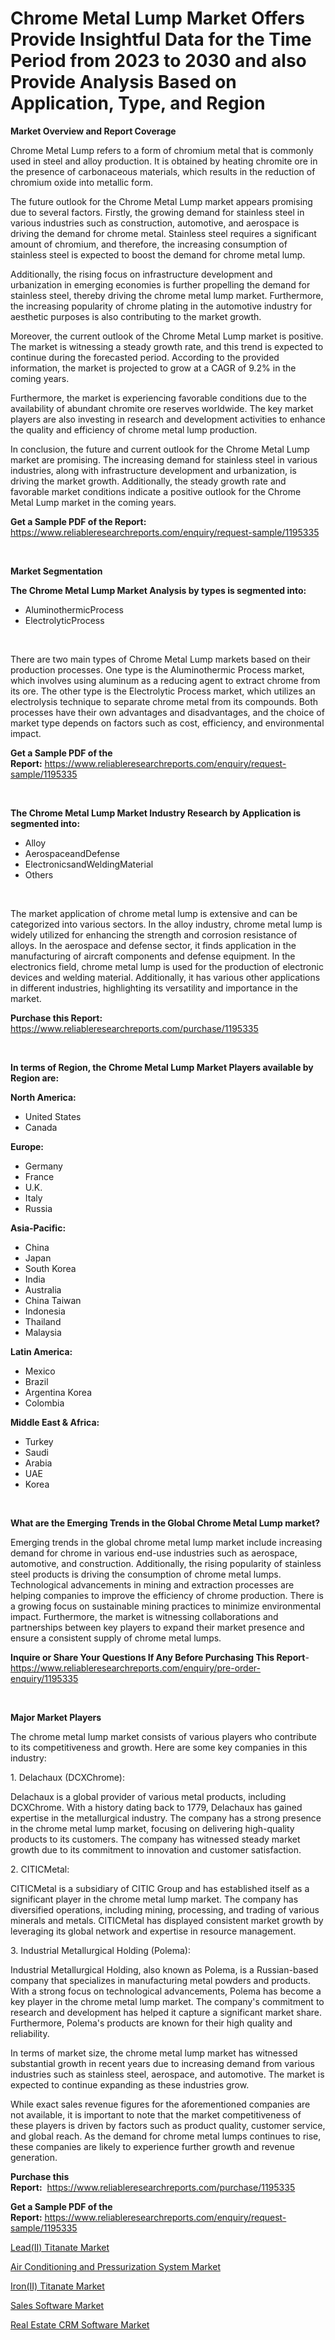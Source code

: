 <p><h1>Chrome Metal Lump Market Offers Provide Insightful Data for the Time Period from 2023 to 2030 and also Provide Analysis Based on Application, Type, and Region</h1></p><p><strong>Market Overview and Report Coverage</strong></p>
<p><p>Chrome Metal Lump refers to a form of chromium metal that is commonly used in steel and alloy production. It is obtained by heating chromite ore in the presence of carbonaceous materials, which results in the reduction of chromium oxide into metallic form.</p><p>The future outlook for the Chrome Metal Lump market appears promising due to several factors. Firstly, the growing demand for stainless steel in various industries such as construction, automotive, and aerospace is driving the demand for chrome metal. Stainless steel requires a significant amount of chromium, and therefore, the increasing consumption of stainless steel is expected to boost the demand for chrome metal lump.</p><p>Additionally, the rising focus on infrastructure development and urbanization in emerging economies is further propelling the demand for stainless steel, thereby driving the chrome metal lump market. Furthermore, the increasing popularity of chrome plating in the automotive industry for aesthetic purposes is also contributing to the market growth.</p><p>Moreover, the current outlook of the Chrome Metal Lump market is positive. The market is witnessing a steady growth rate, and this trend is expected to continue during the forecasted period. According to the provided information, the market is projected to grow at a CAGR of 9.2% in the coming years.</p><p>Furthermore, the market is experiencing favorable conditions due to the availability of abundant chromite ore reserves worldwide. The key market players are also investing in research and development activities to enhance the quality and efficiency of chrome metal lump production.</p><p>In conclusion, the future and current outlook for the Chrome Metal Lump market are promising. The increasing demand for stainless steel in various industries, along with infrastructure development and urbanization, is driving the market growth. Additionally, the steady growth rate and favorable market conditions indicate a positive outlook for the Chrome Metal Lump market in the coming years.</p></p>
<p><strong>Get a Sample PDF of the Report:</strong> <a href="https://www.reliableresearchreports.com/enquiry/request-sample/1195335">https://www.reliableresearchreports.com/enquiry/request-sample/1195335</a></p>
<p>&nbsp;</p>
<p><strong>Market Segmentation</strong></p>
<p><strong>The Chrome Metal Lump Market Analysis by types is segmented into:</strong></p>
<p><ul><li>AluminothermicProcess</li><li>ElectrolyticProcess</li></ul></p>
<p>&nbsp;</p>
<p><p>There are two main types of Chrome Metal Lump markets based on their production processes. One type is the Aluminothermic Process market, which involves using aluminum as a reducing agent to extract chrome from its ore. The other type is the Electrolytic Process market, which utilizes an electrolysis technique to separate chrome metal from its compounds. Both processes have their own advantages and disadvantages, and the choice of market type depends on factors such as cost, efficiency, and environmental impact.</p></p>
<p><strong>Get a Sample PDF of the Report:</strong>&nbsp;<a href="https://www.reliableresearchreports.com/enquiry/request-sample/1195335">https://www.reliableresearchreports.com/enquiry/request-sample/1195335</a></p>
<p>&nbsp;</p>
<p><strong>The Chrome Metal Lump Market Industry Research by Application is segmented into:</strong></p>
<p><ul><li>Alloy</li><li>AerospaceandDefense</li><li>ElectronicsandWeldingMaterial</li><li>Others</li></ul></p>
<p>&nbsp;</p>
<p><p>The market application of chrome metal lump is extensive and can be categorized into various sectors. In the alloy industry, chrome metal lump is widely utilized for enhancing the strength and corrosion resistance of alloys. In the aerospace and defense sector, it finds application in the manufacturing of aircraft components and defense equipment. In the electronics field, chrome metal lump is used for the production of electronic devices and welding material. Additionally, it has various other applications in different industries, highlighting its versatility and importance in the market.</p></p>
<p><strong>Purchase this Report:</strong>&nbsp; <a href="https://www.reliableresearchreports.com/purchase/1195335">https://www.reliableresearchreports.com/purchase/1195335</a></p>
<p>&nbsp;</p>
<p><strong>In terms of Region, the Chrome Metal Lump Market Players available by Region are:</strong></p>
<p>
    <p> <strong> North America: </strong>
        <ul>
            <li>United States</li>
            <li>Canada</li>
        </ul>
        </p> 
    <p> <strong> Europe: </strong>
        <ul>
            <li>Germany</li>
            <li>France</li>
            <li>U.K.</li>
            <li>Italy</li>
            <li>Russia</li>
        </ul>
        </p> 
    <p> <strong> Asia-Pacific: </strong>
        <ul>
            <li>China</li>
            <li>Japan</li>
            <li>South Korea</li>
            <li>India</li>
            <li>Australia</li>
            <li>China Taiwan</li>
            <li>Indonesia</li>
            <li>Thailand</li>
            <li>Malaysia</li>
        </ul>
        </p> 
    <p> <strong> Latin America: </strong>
        <ul>
            <li>Mexico</li>
            <li>Brazil</li>
            <li>Argentina Korea</li>
            <li>Colombia</li>
        </ul>
        </p> 
    <p> <strong> Middle East & Africa: </strong>
        <ul>
            <li>Turkey</li>
            <li>Saudi</li>
            <li>Arabia</li>
            <li>UAE</li>
            <li>Korea</li>
        </ul>
    </p>
    </p>
<p>&nbsp;</p>
<p><strong>What are the Emerging Trends in the Global Chrome Metal Lump market?</strong></p>
<p><p>Emerging trends in the global chrome metal lump market include increasing demand for chrome in various end-use industries such as aerospace, automotive, and construction. Additionally, the rising popularity of stainless steel products is driving the consumption of chrome metal lumps. Technological advancements in mining and extraction processes are helping companies to improve the efficiency of chrome production. There is a growing focus on sustainable mining practices to minimize environmental impact. Furthermore, the market is witnessing collaborations and partnerships between key players to expand their market presence and ensure a consistent supply of chrome metal lumps.</p></p>
<p><strong>Inquire or Share Your Questions If Any Before Purchasing This Report</strong>- <a href="https://www.reliableresearchreports.com/enquiry/pre-order-enquiry/1195335">https://www.reliableresearchreports.com/enquiry/pre-order-enquiry/1195335</a></p>
<p>&nbsp;</p>
<p><strong>Major Market Players</strong></p>
<p><p>The chrome metal lump market consists of various players who contribute to its competitiveness and growth. Here are some key companies in this industry:</p><p>1. Delachaux (DCXChrome):</p><p>Delachaux is a global provider of various metal products, including DCXChrome. With a history dating back to 1779, Delachaux has gained expertise in the metallurgical industry. The company has a strong presence in the chrome metal lump market, focusing on delivering high-quality products to its customers. The company has witnessed steady market growth due to its commitment to innovation and customer satisfaction.</p><p>2. CITICMetal:</p><p>CITICMetal is a subsidiary of CITIC Group and has established itself as a significant player in the chrome metal lump market. The company has diversified operations, including mining, processing, and trading of various minerals and metals. CITICMetal has displayed consistent market growth by leveraging its global network and expertise in resource management.</p><p>3. Industrial Metallurgical Holding (Polema):</p><p>Industrial Metallurgical Holding, also known as Polema, is a Russian-based company that specializes in manufacturing metal powders and products. With a strong focus on technological advancements, Polema has become a key player in the chrome metal lump market. The company's commitment to research and development has helped it capture a significant market share. Furthermore, Polema's products are known for their high quality and reliability.</p><p>In terms of market size, the chrome metal lump market has witnessed substantial growth in recent years due to increasing demand from various industries such as stainless steel, aerospace, and automotive. The market is expected to continue expanding as these industries grow.</p><p>While exact sales revenue figures for the aforementioned companies are not available, it is important to note that the market competitiveness of these players is driven by factors such as product quality, customer service, and global reach. As the demand for chrome metal lumps continues to rise, these companies are likely to experience further growth and revenue generation.</p></p>
<p><strong>Purchase this Report:</strong>&nbsp;&nbsp;<a href="https://www.reliableresearchreports.com/purchase/1195335">https://www.reliableresearchreports.com/purchase/1195335</a></p>
<p></p>
<p><strong>Get a Sample PDF of the Report:</strong>&nbsp;<a href="https://www.reliableresearchreports.com/enquiry/request-sample/1195335">https://www.reliableresearchreports.com/enquiry/request-sample/1195335</a></p>
<p><p><a href="https://www.linkedin.com/pulse/leadii-titanate-market-challenges-opportunities-growth-xp65e/">Lead(II) Titanate Market</a></p><p><a href="https://github.com/Chiragrp24/Market-Research-Report-List-1/blob/main/air-conditioning-and-pressurization-system-market.md">Air Conditioning and Pressurization System Market</a></p><p><a href="https://www.linkedin.com/pulse/ironii-titanate-market-size-share-global-analysis-report-krpge/">Iron(II) Titanate Market</a></p><p><a href="https://medium.com/@randyhuel1989/sales-software-market-size-cagr-trends-2024-2030-ef3a2fbf6597">Sales Software Market</a></p><p><a href="https://medium.com/@dellkoepp/real-estate-crm-software-market-size-cagr-trends-2024-2030-2300378062a5">Real Estate CRM Software Market</a></p></p>